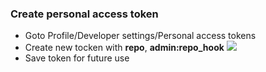 
### Create personal access token
* Goto Profile/Developer settings/Personal access tokens
* Create new tocken with **repo**, **admin:repo_hook** 
  ![](https://github.com/swe-course/swec-lectures/raw/master/imgs/github-01.png)
* Save token for future use 
